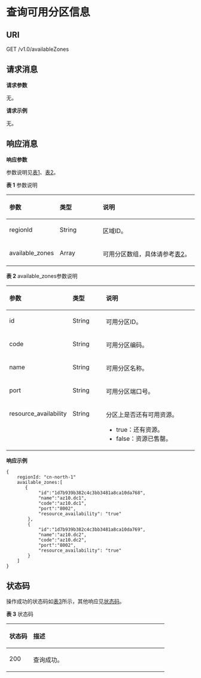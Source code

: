# 查询可用分区信息<a name="dms-api-180514008"></a>

## URI<a name="section023216425361"></a>

GET /v1.0/availableZones

## 请求消息<a name="section11232742133616"></a>

**请求参数**

无。

**请求示例**

无。

## 响应消息<a name="section16232164233620"></a>

**响应参数**

参数说明见[表1](#table2233942133618)、[表2](#table1124311429360)。

**表 1**  参数说明

<a name="table2233942133618"></a>
<table><thead align="left"><tr id="row2033834243618"><th class="cellrowborder" valign="top" width="20.200000000000003%" id="mcps1.2.4.1.1"><p id="p43381342103617"><a name="p43381342103617"></a><a name="p43381342103617"></a>参数</p>
</th>
<th class="cellrowborder" valign="top" width="24.240000000000002%" id="mcps1.2.4.1.2"><p id="p133815422366"><a name="p133815422366"></a><a name="p133815422366"></a>类型</p>
</th>
<th class="cellrowborder" valign="top" width="55.559999999999995%" id="mcps1.2.4.1.3"><p id="p333804203617"><a name="p333804203617"></a><a name="p333804203617"></a>说明</p>
</th>
</tr>
</thead>
<tbody><tr id="row4338154217363"><td class="cellrowborder" valign="top" width="20.200000000000003%" headers="mcps1.2.4.1.1 "><p id="p63381842123617"><a name="p63381842123617"></a><a name="p63381842123617"></a>regionId</p>
</td>
<td class="cellrowborder" valign="top" width="24.240000000000002%" headers="mcps1.2.4.1.2 "><p id="p14338184253613"><a name="p14338184253613"></a><a name="p14338184253613"></a>String</p>
</td>
<td class="cellrowborder" valign="top" width="55.559999999999995%" headers="mcps1.2.4.1.3 "><p id="p1338342193611"><a name="p1338342193611"></a><a name="p1338342193611"></a>区域ID。</p>
</td>
</tr>
<tr id="row11338942173613"><td class="cellrowborder" valign="top" width="20.200000000000003%" headers="mcps1.2.4.1.1 "><p id="p133382042133614"><a name="p133382042133614"></a><a name="p133382042133614"></a>available_zones</p>
</td>
<td class="cellrowborder" valign="top" width="24.240000000000002%" headers="mcps1.2.4.1.2 "><p id="p10338342103612"><a name="p10338342103612"></a><a name="p10338342103612"></a>Array</p>
</td>
<td class="cellrowborder" valign="top" width="55.559999999999995%" headers="mcps1.2.4.1.3 "><p id="p2033818429368"><a name="p2033818429368"></a><a name="p2033818429368"></a>可用分区数组，具体请参考<a href="#dms-api-180514008__table1124311429360">表2</a>。</p>
</td>
</tr>
</tbody>
</table>

**表 2**  available\_zones参数说明

<a name="table1124311429360"></a>
<table><thead align="left"><tr id="row153391342163613"><th class="cellrowborder" valign="top" width="18.18%" id="mcps1.2.4.1.1"><p id="p1033904212362"><a name="p1033904212362"></a><a name="p1033904212362"></a>参数</p>
</th>
<th class="cellrowborder" valign="top" width="20.200000000000003%" id="mcps1.2.4.1.2"><p id="p133391942203617"><a name="p133391942203617"></a><a name="p133391942203617"></a>类型</p>
</th>
<th class="cellrowborder" valign="top" width="61.62%" id="mcps1.2.4.1.3"><p id="p5339134263615"><a name="p5339134263615"></a><a name="p5339134263615"></a>说明</p>
</th>
</tr>
</thead>
<tbody><tr id="row1433920421369"><td class="cellrowborder" valign="top" width="18.18%" headers="mcps1.2.4.1.1 "><p id="p23391425367"><a name="p23391425367"></a><a name="p23391425367"></a>id</p>
</td>
<td class="cellrowborder" valign="top" width="20.200000000000003%" headers="mcps1.2.4.1.2 "><p id="p193391142113619"><a name="p193391142113619"></a><a name="p193391142113619"></a>String</p>
</td>
<td class="cellrowborder" valign="top" width="61.62%" headers="mcps1.2.4.1.3 "><p id="p033964216368"><a name="p033964216368"></a><a name="p033964216368"></a>可用分区ID。</p>
</td>
</tr>
<tr id="row163399426369"><td class="cellrowborder" valign="top" width="18.18%" headers="mcps1.2.4.1.1 "><p id="p143391242163613"><a name="p143391242163613"></a><a name="p143391242163613"></a>code</p>
</td>
<td class="cellrowborder" valign="top" width="20.200000000000003%" headers="mcps1.2.4.1.2 "><p id="p10339124293616"><a name="p10339124293616"></a><a name="p10339124293616"></a>String</p>
</td>
<td class="cellrowborder" valign="top" width="61.62%" headers="mcps1.2.4.1.3 "><p id="p12339842193616"><a name="p12339842193616"></a><a name="p12339842193616"></a>可用分区编码。</p>
</td>
</tr>
<tr id="row3339194219367"><td class="cellrowborder" valign="top" width="18.18%" headers="mcps1.2.4.1.1 "><p id="p17339104273614"><a name="p17339104273614"></a><a name="p17339104273614"></a>name</p>
</td>
<td class="cellrowborder" valign="top" width="20.200000000000003%" headers="mcps1.2.4.1.2 "><p id="p1033964218367"><a name="p1033964218367"></a><a name="p1033964218367"></a>String</p>
</td>
<td class="cellrowborder" valign="top" width="61.62%" headers="mcps1.2.4.1.3 "><p id="p1333913425367"><a name="p1333913425367"></a><a name="p1333913425367"></a>可用分区名称。</p>
</td>
</tr>
<tr id="row1339164213368"><td class="cellrowborder" valign="top" width="18.18%" headers="mcps1.2.4.1.1 "><p id="p1733974216368"><a name="p1733974216368"></a><a name="p1733974216368"></a>port</p>
</td>
<td class="cellrowborder" valign="top" width="20.200000000000003%" headers="mcps1.2.4.1.2 "><p id="p1733984263620"><a name="p1733984263620"></a><a name="p1733984263620"></a>String</p>
</td>
<td class="cellrowborder" valign="top" width="61.62%" headers="mcps1.2.4.1.3 "><p id="p43391842153613"><a name="p43391842153613"></a><a name="p43391842153613"></a>可用分区端口号。</p>
</td>
</tr>
<tr id="row9339104283613"><td class="cellrowborder" valign="top" width="18.18%" headers="mcps1.2.4.1.1 "><p id="p03391442173616"><a name="p03391442173616"></a><a name="p03391442173616"></a>resource_availability</p>
</td>
<td class="cellrowborder" valign="top" width="20.200000000000003%" headers="mcps1.2.4.1.2 "><p id="p1833914273613"><a name="p1833914273613"></a><a name="p1833914273613"></a>String</p>
</td>
<td class="cellrowborder" valign="top" width="61.62%" headers="mcps1.2.4.1.3 "><p id="p1133924211367"><a name="p1133924211367"></a><a name="p1133924211367"></a>分区上是否还有可用资源。</p>
<a name="ul14339124273615"></a><a name="ul14339124273615"></a><ul id="ul14339124273615"><li>true：还有资源。</li><li>false：资源已售罄。</li></ul>
</td>
</tr>
</tbody>
</table>

**响应示例**

```
{  
    regionId: "cn-north-1"  
    available_zones:[  
       {  
            "id":"1d7b939b382c4c3bb3481a8ca10da768",  
            "name":"az10.dc1",  
            "code":"az10.dc1",  
            "port":"8002", 
            "resource_availability": "true" 
        },    
        {  
            "id":"1d7b939b382c4c3bb3481a8ca10da769",  
            "name":"az10.dc2",  
            "code":"az10.dc2",  
            "port":"8002", 
            "resource_availability": "true" 
        }  
    ]  
}
```

## 状态码<a name="section19258742123617"></a>

操作成功的状态码如[表3](#table825911423368)所示，其他响应见[状态码](状态码.md)。

**表 3**  状态码

<a name="table825911423368"></a>
<table><thead align="left"><tr id="row1234174211367"><th class="cellrowborder" valign="top" width="15.15%" id="mcps1.2.3.1.1"><p id="p834194213610"><a name="p834194213610"></a><a name="p834194213610"></a>状态码</p>
</th>
<th class="cellrowborder" valign="top" width="84.85000000000001%" id="mcps1.2.3.1.2"><p id="p16341542163614"><a name="p16341542163614"></a><a name="p16341542163614"></a>描述</p>
</th>
</tr>
</thead>
<tbody><tr id="row1334174273613"><td class="cellrowborder" valign="top" width="15.15%" headers="mcps1.2.3.1.1 "><p id="p143411242133620"><a name="p143411242133620"></a><a name="p143411242133620"></a>200</p>
</td>
<td class="cellrowborder" valign="top" width="84.85000000000001%" headers="mcps1.2.3.1.2 "><p id="p1334114211361"><a name="p1334114211361"></a><a name="p1334114211361"></a>查询成功。</p>
</td>
</tr>
</tbody>
</table>

